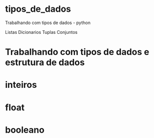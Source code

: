 # tipos_de_dados
Trabalhando com tipos de dados -  python


Listas
Dicionarios
Tuplas
Conjuntos

# Trabalhando com tipos de dados e estrutura de dados
# inteiros
# float
# booleano
